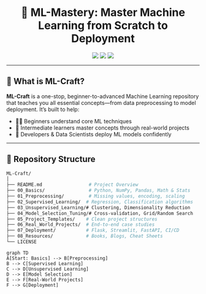 <h1 align="center">🚀 ML-Mastery: Master Machine Learning from Scratch to Deployment</h1>

<p align="center">
  <img src="https://img.shields.io/github/stars/yourusername/ML-Mastery?style=social" />
  <img src="https://img.shields.io/github/forks/yourusername/ML-Mastery?style=social" />
  <img src="https://img.shields.io/github/license/yourusername/ML-Mastery" />
</p>

---

## 📌 What is ML-Craft?

**ML-Craft** is a one-stop, beginner-to-advanced Machine Learning repository that teaches you all essential concepts—from data preprocessing to model deployment. It’s built to help:

- 🧑‍🎓 Beginners understand core ML techniques  
- 🧠 Intermediate learners master concepts through real-world projects  
- 🚀 Developers & Data Scientists deploy ML models confidently

---

## 📁 Repository Structure

```bash
ML-Craft/
│
├── README.md                 # Project Overview
├── 00_Basics/                # Python, NumPy, Pandas, Math & Stats
├── 01_Preprocessing/         # Missing values, encoding, scaling
├── 02_Supervised_Learning/  # Regression, Classification algorithms
├── 03_Unsupervised_Learning/# Clustering, Dimensionality Reduction
├── 04_Model_Selection_Tuning/# Cross-validation, Grid/Random Search
├── 05_Project_Templates/    # Clean project structures
├── 06_Real_World_Projects/  # End-to-end case studies
├── 07_Deployment/           # Flask, Streamlit, FastAPI, CI/CD
├── 08_Resources/            # Books, Blogs, Cheat Sheets
└── LICENSE
```

```
graph TD
A[Start: Basics] --> B[Preprocessing]
B --> C[Supervised Learning]
C --> D[Unsupervised Learning]
D --> E[Model Selection]
E --> F[Real-World Projects]
F --> G[Deployment]
```